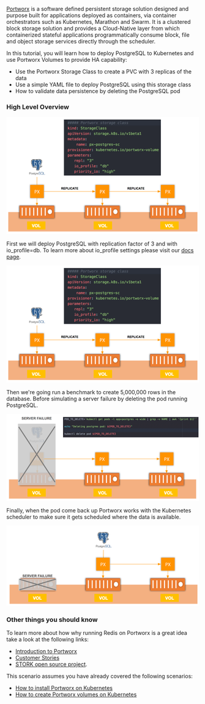 [Portworx](https://portworx.com/) is a software defined persistent storage solution designed and purpose built for applications deployed as containers, via container orchestrators such as Kubernetes, Marathon and Swarm. It is a clustered block storage solution and provides a Cloud-Native layer from which containerized stateful applications programmatically consume block, file and object storage services directly through the scheduler.

In this tutorial, you will learn how to deploy PostgreSQL to Kubernetes and use Portworx Volumes to provide HA capability:
* Use the Portworx Storage Class to create a PVC with 3 replicas of the data
* Use a simple YAML file to deploy PostgreSQL using this storage class
* How to validate data persistence by deleting the PostgreSQL pod

### High Level Overview

<img src="https://github.com/fmrtl73/katacoda-scenarios-1/blob/master/px-k8s-postgres/images/postgres-image1.png?raw=true" alt="Drawing" style="width: 600px;"/>

First we will deploy PostgreSQL with replication factor of 3 and with io_profile=db. To learn more about io_profile settings please visit our [docs page](https://docs.portworx.com/maintain/performance/tuning.html#volume-granular-performance-tuning).

![alt text](https://github.com/fmrtl73/katacoda-scenarios-1/blob/master/px-k8s-postgres/images/postgres-image1.png?raw=true "PostgreSQL using PX Volume")

Then we're going run a benchmark to create 5,000,000 rows in the database. Before simulating a server failure by deleting the pod running PostgreSQL.

![alt text](https://github.com/fmrtl73/katacoda-scenarios-1/blob/master/px-k8s-postgres/images/simulate-server-failure.png?raw=true "Simulate Server Failure")

Finally, when the pod come back up Portworx works with the Kubernetes scheduler to make sure it gets scheduled where the data is available.

![alt text](https://github.com/fmrtl73/katacoda-scenarios-1/blob/master/px-k8s-postgres/images/end-state.png?raw=true "Postgres Pod is reattached to it's data")


### Other things you should know

To learn more about how why running Redis on Portworx is a great idea take a look at the following links:
* [Introduction to Portworx](https://portworx.com/products/introduction/)
* [Customer Stories](https://portworx.com/customers/)
* [STORK open source project](https://portworx.com/stork-storage-orchestration-kubernetes/).


This scenario assumes you have already covered the following scenarios:
* [How to install Portworx on Kubernetes](https://www.katacoda.com/portworx/scenarios/deploy-px-k8s)
* [How to create Portworx volumes on Kubernetes](https://www.katacoda.com/portworx/scenarios/px-k8s-vol-basic)
